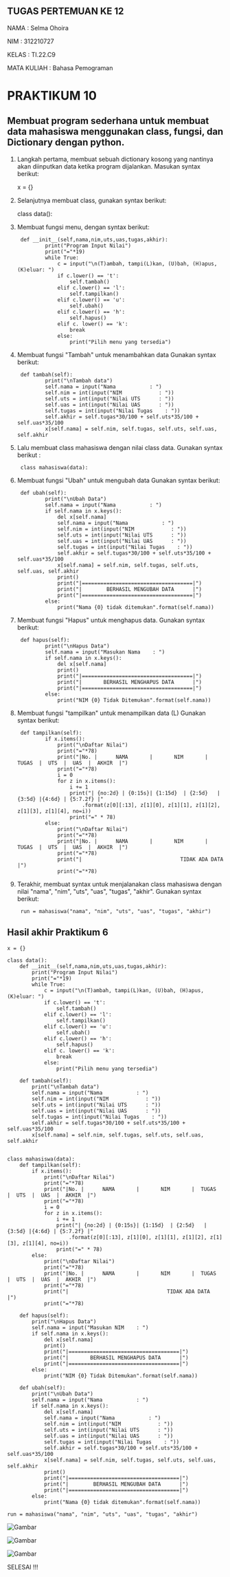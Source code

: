 ## TUGAS PERTEMUAN KE 12

NAMA : Selma Ohoira

NIM : 312210727

KELAS : TI.22.C9

MATA KULIAH : Bahasa Pemograman

# PRAKTIKUM 10
## Membuat program sederhana untuk membuat data mahasiswa menggunakan class, fungsi, dan Dictionary dengan python.
1. Langkah pertama, membuat sebuah dictionary kosong yang nantinya akan diinputkan data ketika program dijalankan.
Masukan syntax berikut:

    x = {}

2. Selanjutnya membuat class, gunakan syntax berikut:

    class data():

3. Membuat fungsi menu, dengan syntax berikut:

        def __init__(self,nama,nim,uts,uas,tugas,akhir):
                print("Program Input Nilai")
                print("="*19)
                while True:
                    c = input("\n(T)ambah, tampi(L)kan, (U)bah, (H)apus, (K)eluar: ")
                    if c.lower() == 't':
                        self.tambah()
                    elif c.lower() == 'l':
                        self.tampilkan()
                    elif c.lower() == 'u':
                        self.ubah()
                    elif c.lower() == 'h':
                        self.hapus()
                    elif c. lower() == 'k':
                        break
                    else:
                        print("Pilih menu yang tersedia")

4. Membuat fungsi "Tambah" untuk menambahkan data
Gunakan syntax berikut:

        def tambah(self):
                print("\nTambah data")
                self.nama = input("Nama           : ")
                self.nim = int(input("NIM            : "))
                self.uts = int(input("Nilai UTS      : "))
                self.uas = int(input("Nilai UAS      : "))
                self.tugas = int(input("Nilai Tugas    : "))
                self.akhir = self.tugas*30/100 + self.uts*35/100 + self.uas*35/100
                x[self.nama] = self.nim, self.tugas, self.uts, self.uas, self.akhir

5. Lalu membuat class mahasiswa dengan nilai class data.
Gunakan syntax berikut :

        class mahasiswa(data):

6. Membuat fungsi "Ubah" untuk mengubah data
Gunakan syntax berikut:

        def ubah(self):
                print("\nUbah Data")
                self.nama = input("Nama           : ")
                if self.nama in x.keys():
                    del x[self.nama]
                    self.nama = input("Nama           : ")
                    self.nim = int(input("NIM            : "))
                    self.uts = int(input("Nilai UTS      : "))
                    self.uas = int(input("Nilai UAS      : "))
                    self.tugas = int(input("Nilai Tugas    : "))
                    self.akhir = self.tugas*30/100 + self.uts*35/100 + self.uas*35/100
                    x[self.nama] = self.nim, self.tugas, self.uts, self.uas, self.akhir
                    print()
                    print("|====================================|")
                    print("|        BERHASIL MENGUBAH DATA      |")
                    print("|====================================|")
                else:
                    print("Nama {0} tidak ditemukan".format(self.nama))

7. Membuat fungsi "Hapus" untuk menghapus data.
Gunakan syntax berikut:

        def hapus(self):
                print("\nHapus Data")
                self.nama = input("Masukan Nama    : ")
                if self.nama in x.keys():
                    del x[self.nama]
                    print()
                    print("|====================================|")
                    print("|       BERHASIL MENGHAPUS DATA      |")
                    print("|====================================|")
                else:
                    print("NIM {0} Tidak Ditemukan".format(self.nama))

8. Membuat fungsi "tampilkan" untuk menampilkan data (L)
Gunakan syntax berikut:

        def tampilkan(self):
                if x.items():
                    print("\nDaftar Nilai")
                    print("="*78)
                    print("|No. |      NAMA       |       NIM       |  TUGAS  |  UTS  |  UAS  |  AKHIR  |")
                    print("="*78)
                    i = 0
                    for z in x.items():
                        i += 1
                        print("| {no:2d} | {0:15s}| {1:15d}  | {2:5d}   | {3:5d} |{4:6d} | {5:7.2f} |"
                            .format(z[0][:13], z[1][0], z[1][1], z[1][2], z[1][3], z[1][4], no=i))
                        print("=" * 78)
                else:
                    print("\nDaftar Nilai")
                    print("="*78)
                    print("|No. |      NAMA       |       NIM       |  TUGAS  |  UTS  |  UAS  |  AKHIR  |")
                    print("="*78)
                    print("|                                TIDAK ADA DATA                              |")
                    print("="*78)

9. Terakhir, membuat syntax untuk menjalanakan class mahasiswa dengan nilai "nama", "nim", "uts", "uas", "tugas", "akhir".
Gunakan syntax berikut:

        run = mahasiswa("nama", "nim", "uts", "uas", "tugas", "akhir")

## Hasil akhir Praktikum 6

    x = {}

    class data():
        def __init__(self,nama,nim,uts,uas,tugas,akhir):
            print("Program Input Nilai")
            print("="*19)
            while True:
                c = input("\n(T)ambah, tampi(L)kan, (U)bah, (H)apus, (K)eluar: ")
                if c.lower() == 't':
                    self.tambah()
                elif c.lower() == 'l':
                    self.tampilkan()
                elif c.lower() == 'u':
                    self.ubah()
                elif c.lower() == 'h':
                    self.hapus()
                elif c. lower() == 'k':
                    break
                else:
                    print("Pilih menu yang tersedia")
        
        def tambah(self):
            print("\nTambah data")
            self.nama = input("Nama           : ")
            self.nim = int(input("NIM            : "))
            self.uts = int(input("Nilai UTS      : "))
            self.uas = int(input("Nilai UAS      : "))
            self.tugas = int(input("Nilai Tugas    : "))
            self.akhir = self.tugas*30/100 + self.uts*35/100 + self.uas*35/100
            x[self.nama] = self.nim, self.tugas, self.uts, self.uas, self.akhir


    class mahasiswa(data):
        def tampilkan(self):
            if x.items():
                print("\nDaftar Nilai")
                print("="*78)
                print("|No. |      NAMA       |       NIM       |  TUGAS  |  UTS  |  UAS  |  AKHIR  |")
                print("="*78)
                i = 0
                for z in x.items():
                    i += 1
                    print("| {no:2d} | {0:15s}| {1:15d}  | {2:5d}   | {3:5d} |{4:6d} | {5:7.2f} |"
                        .format(z[0][:13], z[1][0], z[1][1], z[1][2], z[1][3], z[1][4], no=i))
                    print("=" * 78)
            else:
                print("\nDaftar Nilai")
                print("="*78)
                print("|No. |      NAMA       |       NIM       |  TUGAS  |  UTS  |  UAS  |  AKHIR  |")
                print("="*78)
                print("|                                TIDAK ADA DATA                              |")
                print("="*78)
        
        def hapus(self):
            print("\nHapus Data")
            self.nama = input("Masukan NIM    : ")
            if self.nama in x.keys():
                del x[self.nama]
                print()
                print("|====================================|")
                print("|       BERHASIL MENGHAPUS DATA      |")
                print("|====================================|")
            else:
                print("NIM {0} Tidak Ditemukan".format(self.nama))

        def ubah(self):
            print("\nUbah Data")
            self.nama = input("Nama           : ")
            if self.nama in x.keys():
                del x[self.nama]
                self.nama = input("Nama           : ")
                self.nim = int(input("NIM            : "))
                self.uts = int(input("Nilai UTS      : "))
                self.uas = int(input("Nilai UAS      : "))
                self.tugas = int(input("Nilai Tugas    : "))
                self.akhir = self.tugas*30/100 + self.uts*35/100 + self.uas*35/100
                x[self.nama] = self.nim, self.tugas, self.uts, self.uas, self.akhir
                print()
                print("|====================================|")
                print("|        BERHASIL MENGUBAH DATA      |")
                print("|====================================|")
            else:
                print("Nama {0} tidak ditemukan".format(self.nama))
        
    run = mahasiswa("nama", "nim", "uts", "uas", "tugas", "akhir")

![Gambar](gambar/1.png)

![Gambar](gambar/2.png)

![Gambar](gambar/3.png)

SELESAI !!!